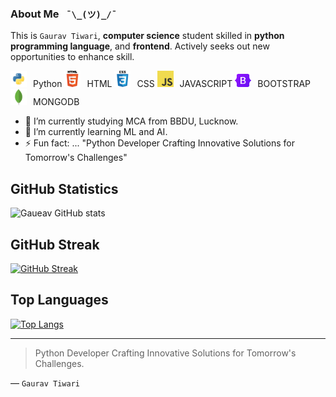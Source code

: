 ### About Me &nbsp; `¯\_(ツ)_/¯`

This is `Gaurav Tiwari`, __computer science__ student skilled in  __python programming language__, and  __frontend__. Actively seeks out new opportunities to enhance skill.
<br>
      
<img style="margin-right:10px" width="26px" src="https://github.com/PrinceCorwin/Useful-tech-icons/blob/main/images/python.png?raw=false" />Python
<img style="margin-right:10px" width="26px" src="https://github.com/PrinceCorwin/Useful-tech-icons/blob/main/images/HTML.png?raw=false" />HTML
<img style="margin-right:10px" width="26px" src="https://github.com/PrinceCorwin/Useful-tech-icons/blob/main/images/css.png?raw=false" />CSS
<img style="margin-right:10px" width="26px" src="https://github.com/PrinceCorwin/Useful-tech-icons/blob/main/images/javascript.png?raw=false" />JAVASCRIPT
<img style="margin-right:10px" width="26px" src="https://github.com/PrinceCorwin/Useful-tech-icons/blob/main/images/bootstrap-logo.png?raw=false" />BOOTSTRAP
<img style="margin-right:10px" width="26px" src="https://github.com/PrinceCorwin/Useful-tech-icons/blob/main/images/mongodb-leaf.png?raw=false" />MONGODB
      
<!--
**0gaurav4/0gaurav4** is a ✨ _special_ ✨ repository because its `README.md` (this file) appears on your GitHub profile.

Here are some ideas to get you started:

- 🔭 I’m currently working on ...
- 🌱 I’m currently learning ...
- 👯 I’m looking to collaborate on ...
- 🤔 I’m looking for help with ...
- 💬 Ask me about ...
- 📫 How to reach me: ...
- 😄 Pronouns: ...
- ⚡ Fun fact: ...
-->

- 🔭 I’m currently studying MCA from BBDU, Lucknow.
- 🌱 I’m currently learning ML and AI.
- ⚡ Fun fact: ... "Python Developer Crafting Innovative Solutions for Tomorrow's Challenges"


## GitHub Statistics


![Gaueav GitHub stats](https://github-readme-stats.vercel.app/api?username=0gaurav4&show_icons=true&theme=transparent)


## GitHub Streak

[![GitHub Streak](http://github-readme-streak-stats.herokuapp.com?user=0gaurav4&theme=dark)](https://git.io/streak-stats)

## Top Languages 

[![Top Langs](https://github-readme-stats.vercel.app/api/top-langs/?username=0gaurav4&layout=compact&theme=vision-friendly-dark)](https://github.com/0gaurav4/github-readme-stats)

---
> Python Developer Crafting Innovative Solutions for Tomorrow's Challenges.

— `Gaurav Tiwari`


<!-- ![Snake animation](https://github.com/0gaurav4/0gaurav4/blob/output/github-contribution-grid-snake.svg) -->





      

